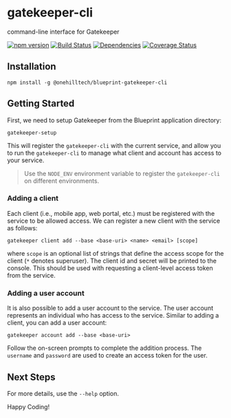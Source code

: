 gatekeeper-cli
==============

command-line interface for Gatekeeper

[![npm version](https://img.shields.io/npm/v/@onehilltech/blueprint-gatekeeper-cli.svg?maxAge=2592000)](https://www.npmjs.com/package/@onehilltech/blueprint-gatekeeper-cli)
[![Build Status](https://travis-ci.org/onehilltech/gatekeeper-cli.svg?branch=master)](https://travis-ci.org/onehilltech/gatekeeper-cli)
[![Dependencies](https://david-dm.org/onehilltech/gatekeeper-cli.svg)](https://david-dm.org/onehilltech/gatekeeper-cli)
[![Coverage Status](https://coveralls.io/repos/github/onehilltech/gatekeeper-cli/badge.svg?branch=master)](https://coveralls.io/github/onehilltech/gatekeeper-cli?branch=master)

Installation
--------------

    npm install -g @onehilltech/blueprint-gatekeeper-cli
 
Getting Started
---------------

First, we need to setup Gatekeeper from the Blueprint application directory:

    gatekeeper-setup
    
This will register the `gatekeeper-cli` with the current service, and allow you
to run the `gatekeeper-cli` to manage what client and account has access to your
service.

> Use the `NODE_ENV` environment variable to register the `gatekeeper-cli` on 
> different environments.

### Adding a client

Each client (i.e., mobile app, web portal, etc.) must be registered with the service
to be allowed access. We can register a new client with the service as follows:

    gatekeeper client add --base <base-uri> <name> <email> [scope]
    
where `scope` is an optional list of strings that define the access scope for the
client (`*` denotes superuser). The client id and secret will be printed to the
console. This should be used with requesting a client-level access token from the
service.

### Adding a user account

It is also possible to add a user account to the service. The user account represents
an individual who has access to the service. Similar to adding a client, you can add
a user account:

    gatekeeper account add --base <base-uri>
    
Follow the on-screen prompts to complete the addition process. The `username` 
and `password` are used to create an access token for the user.

Next Steps
----------

For more details, use the `--help` option.

Happy Coding!
